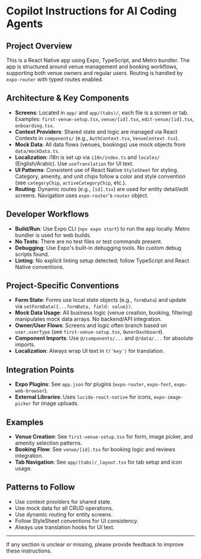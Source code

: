 # Copilot Instructions for AI Coding Agents

## Project Overview
This is a React Native app using Expo, TypeScript, and Metro bundler. The app is structured around venue management and booking workflows, supporting both venue owners and regular users. Routing is handled by `expo-router` with typed routes enabled.

## Architecture & Key Components
- **Screens**: Located in `app/` and `app/(tabs)/`, each file is a screen or tab. Examples: `first-venue-setup.tsx`, `venue/[id].tsx`, `edit-venue/[id].tsx`, `onboarding.tsx`.
- **Context Providers**: Shared state and logic are managed via React Contexts in `components/` (e.g., `AuthContext.tsx`, `VenueContext.tsx`).
- **Mock Data**: All data flows (venues, bookings) use mock objects from `data/mockData.ts`.
- **Localization**: i18n is set up via `i18n/index.ts` and `locales/` (English/Arabic). Use `useTranslation` for UI text.
- **UI Patterns**: Consistent use of React Native `StyleSheet` for styling. Category, amenity, and unit chips follow a color and style convention (see `categoryChip`, `activeCategoryChip`, etc.).
- **Routing**: Dynamic routes (e.g., `[id].tsx`) are used for entity detail/edit screens. Navigation uses `expo-router`'s `router` object.

## Developer Workflows
- **Build/Run**: Use Expo CLI (`npx expo start`) to run the app locally. Metro bundler is used for web builds.
- **No Tests**: There are no test files or test commands present.
- **Debugging**: Use Expo's built-in debugging tools. No custom debug scripts found.
- **Linting**: No explicit linting setup detected; follow TypeScript and React Native conventions.

## Project-Specific Conventions
- **Form State**: Forms use local state objects (e.g., `formData`) and update via `setFormData({...formData, field: value})`.
- **Mock Data Usage**: All business logic (venue creation, booking, filtering) manipulates mock data arrays. No backend/API integration.
- **Owner/User Flows**: Screens and logic often branch based on `user.userType` (see `first-venue-setup.tsx`, `OwnerDashboard`).
- **Component Imports**: Use `@/components/...` and `@/data/...` for absolute imports.
- **Localization**: Always wrap UI text in `t('key')` for translation.

## Integration Points
- **Expo Plugins**: See `app.json` for plugins (`expo-router`, `expo-font`, `expo-web-browser`).
- **External Libraries**: Uses `lucide-react-native` for icons, `expo-image-picker` for image uploads.

## Examples
- **Venue Creation**: See `first-venue-setup.tsx` for form, image picker, and amenity selection patterns.
- **Booking Flow**: See `venue/[id].tsx` for booking logic and reviews integration.
- **Tab Navigation**: See `app/(tabs)/_layout.tsx` for tab setup and icon usage.

## Patterns to Follow
- Use context providers for shared state.
- Use mock data for all CRUD operations.
- Use dynamic routing for entity screens.
- Follow StyleSheet conventions for UI consistency.
- Always use translation hooks for UI text.

---
If any section is unclear or missing, please provide feedback to improve these instructions.
